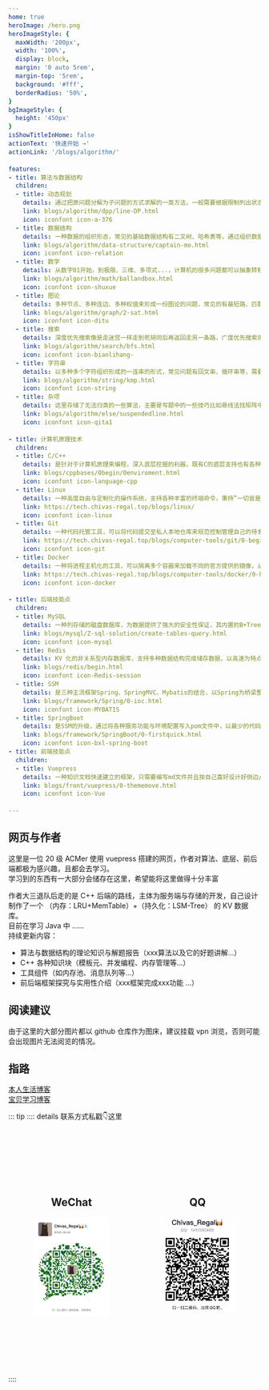```yaml
---
home: true
heroImage: /hero.png
heroImageStyle: {
  maxWidth: '200px',
  width: '100%',
  display: block,
  margin: '0 auto 5rem',
  margin-top: '5rem',
  background: '#fff',
  borderRadius: '50%',
}
bgImageStyle: {
  height: '450px'
}
isShowTitleInHome: false
actionText: '快速开始 →'
actionLink: '/blogs/algorithm/'

features:
- title: 算法与数据结构
  children:
  - title: 动态规划
    details: 通过把原问题分解为子问题的方式求解的一类方法，一般需要根据限制列出状态，并通过一系列的决策（转移方程）将子阶段递推至父阶段
    link: blogs/algorithm/dpp/line-DP.html
    icon: iconfont icon-a-376
  - title: 数据结构
    details: 一种数据的组织形态，常见的基础数据结构有二叉树、哈希表等，通过组织数据来完成优化存储、优化读写等行为，作出数据结构常常需要合理的建模能力
    link: blogs/algorithm/data-structure/captain-mo.html
    icon: iconfont icon-relation
  - title: 数学
    details: 从数字01开始，到极限、三维、多项式...，计算机的很多问题都可以抽象转移成数学公式，通过对数学公式的一步步化简可以更精妙地看到问题的本质
    link: blogs/algorithm/math/ballandbox.html
    icon: iconfont icon-shuxue
  - title: 图论
    details: 多种节点、多种连边、多种权值来形成一份图论的问题，常见的有最短路、匹配、网络流等，对于每个节点将邻点的数据进行汇总可以得到总图的很多信息
    link: blogs/algorithm/graph/2-sat.html
    icon: iconfont icon-ditu
  - title: 搜索
    details: 深度优先搜索像是走迷宫一样走到死胡同后再返回走另一条路，广度优先搜索则类似水流的扩展，以多路并发开始，到找到终点为止，两者都是优雅的暴力
    link: blogs/algorithm/search/bfs.html
    icon: iconfont icon-bianlihang-
  - title: 字符串
    details: 以多种多个字符组织形成的一连串的形式，常见问题有回文串、循环串等，需要找到串与串的共同点来完成各种各样的匹配算法
    link: blogs/algorithm/string/kmp.html
    icon: iconfont icon-string
  - title: 杂项
    details: 这里存储了无法归类的一些算法，主要是写题中的一些技巧比如悬线法找矩阵中最大的同符号子矩阵这种，在杂项中也会存放一些黑科技算法
    link: blogs/algorithm/else/suspendedline.html
    icon: iconfont icon-qita1
    
- title: 计算机原理技术
  children:
  - title: C/C++
    details: 是针对于计算机原理来编程，深入底层挖掘的利器，既有C的底层支持也有各种便于开发的新特性语法糖，也是作者认真学习的第一份语言
    link: blogs/cppbases/0begin/0enviroment.html
    icon: iconfont icon-language-cpp
  - title: Linux
    details: 一种高度自由与定制化的操作系统，支持各种丰富的终端命令，秉持”一切皆是文件“原则也有更为快捷的文件配置方式，常用于服务器
    link: https://tech.chivas-regal.top/blogs/linux/
    icon: iconfont icon-linux
  - title: Git
    details: 一种代码托管工具，可以将代码提交至私人本地仓库来规范控制管理自己的待发布代码，也可以提交到远程仓库多人协作管理
    link: https://tech.chivas-regal.top/blogs/computer-tools/git/0-begin.html
    icon: iconfont icon-git
  - title: Docker
    details: 一种将进程主机化的工具，可以隔离多个容器来加载不同的官方提供的镜像，从而部署多个隔离开来的微型主机服务
    link: https://tech.chivas-regal.top/blogs/computer-tools/docker/0-begin.html
    icon: iconfont icon-docker

- title: 后端技能点
  children:
  - title: MySQL
    details: 一种列存储的磁盘数据库，为数据提供了强大的安全性保证，其内置的B+Tree也保证了读写的效率，且其提供的SQL语句可以实现复杂的逻辑功能
    link: blogs/mysql/Z-sql-solution/create-tables-query.html
    icon: iconfont icon-mysql
  - title: Redis
    details: KV 化的非关系型内存数据库，支持多种数据结构完成储存数据，以高速为特点作为缓存数据库与各种磁盘数据库相配合，在工程开发中十分常见
    link: blogs/redis/begin.html
    icon: iconfont icon-Redis-session
  - title: SSM
    details: 是三种主流框架Spring、SpringMVC、Mybatis的结合，以Spring为桥梁整合出各种功能模块，是开发各种业务代码的基础框架
    link: blogs/framework/Spring/0-ioc.html
    icon: iconfont icon-MYBATIS
  - title: SpringBoot
    details: 是SSM的升级，通过将各种服务功能与环境配置写入pom文件中，以最少的代码开发出最完善的功能，也是当前时代最常用的Web应用开发框架
    link: blogs/framework/SpringBoot/0-firstquick.html
    icon: iconfont icon-bxl-spring-boot
- title: 前端技能点
  children:
  - title: Vuepress
    details: 一种知识文档快速建立的框架，只需要编写md文件并且按自己喜好设计好侧边/顶栏的json后便可自动解析为文档网站，辅以强大多样的插件支持
    link: blogs/front/vuepress/0-thememove.html
    icon: iconfont icon-Vue

---
```


## 网页与作者

这里是一位 20 级 ACMer 使用 vuepress 搭建的网页，作者对算法、底层、前后端都极为感兴趣，且都会去学习。  
学习到的东西有一大部分会储存在这里，希望能将这里做得十分丰富   

作者大三退队后走的是 C++ 后端的路线，主体为服务端与存储的开发，自己设计制作了一个 （内存：LRU+MemTable）+（持久化：LSM-Tree） 的 KV 数据库。    
目前在学习 Java 中 ......  
持续更新内容： 
- 算法与数据结构的理论知识与解题报告（xxx算法以及它的好题讲解...）
- C++ 各种知识块（模板元、并发编程、内存管理等...）
- 工具组件（如内存池、消息队列等...）
- 前后端框架探究与实用性介绍（xxx框架完成xxx功能 ...）

</div>

## 阅读建议

由于这里的大部分图片都以 github 仓库作为图床，建议挂载 vpn 浏览，否则可能会出现图片无法阅览的情况。

## 指路

[本人生活博客](https://blog.chivas-regal.top)  
[宝贝学习博客](https://demooo.top)

::: tip
:::: details 联系方式私戳👇这里   

<br>
<br>
<br>

<div style="width: 100%; display: flex; justify-content: center;">
<div style="width: 30%; margin: 10%;">
  <h2 align="center">WeChat</h2>  
  <img src="./.vuepress/public/person_wechat.png" style="width: 100%;"/> 
</div>
<div style="width: 30%; margin: 10%;">   
  <h2 align="center">QQ</h2>  
  <img src="./.vuepress/public/qq.png" style="width: 100%;"/>
</div>
</div>
<br>
<br>
<br>

::::